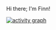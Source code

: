 Hi there; I'm Finn! 

[![activity graph](https://github-readme-activity-graph.vercel.app/graph?username=pfinnn&theme=react)](https://github.com/pfinnn/github-readme-activity-graph)

<!--
**pfinnn/pfinnn** is a ✨ _special_ ✨ repository because its `README.md` (this file) appears on your GitHub profile.

Here are some ideas to get you started:

- 🔭 I’m currently working on ...
- 🌱 I’m currently learning ...
- 👯 I’m looking to collaborate on ...
- 🤔 I’m looking for help with ...
- 💬 Ask me about ...
- 📫 How to reach me: ...
- 😄 Pronouns: ...
- ⚡ Fun fact: ...
-->
